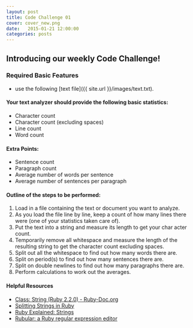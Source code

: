 ```yaml
---
layout: post
title: Code Challenge 01
cover: cover_new.png
date:   2015-01-21 12:00:00
categories: posts
---
```


## Introducing our weekly Code Challenge!

### Required Basic Features

* use the following [text file]({{ site.url }}/images/text.txt).

#### Your text analyzer should provide the following basic statistics:

* Character count
* Character count (excluding spaces)
* Line count
* Word count

#### Extra Points:

* Sentence count
* Paragraph count
* Average number of words per sentence
* Average number of sentences per paragraph

#### Outline of the steps to be performed:

1. Load in a file containing the text or document you want to analyze.
2. As you load the file line by line, keep a count of how many lines there were (one of your statistics taken care of).
3. Put the text into a string and measure its length to get your char	acter count.
4. Temporarily remove all whitespace and measure the length of the resulting string to get the character count excluding spaces.
5. Split out all the whitespace to find out how many words there are.
6. Split on period(s) to find out how many sentences there are.
7. Split on double newlines to find out how many paragraphs there are.
8. Perform calculations to work out the averages.

#### Helpful Resources

* [Class: String (Ruby 2.2.0) - Ruby-Doc.org](http://www.ruby-doc.org/core-2.2.0/String.html)
* [Splitting Strings in Ruby](http://ruby.about.com/od/strings/a/Splitting-Strings.htm)
* [Ruby Explained: Strings](http://www.eriktrautman.com/posts/ruby-explained-strings)
* [Rubular: a Ruby regular expression editor](http://rubular.com/)
